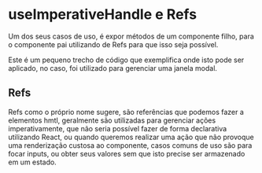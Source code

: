 # useImperativeHandle e Refs

Um dos seus casos de uso, é expor métodos de um componente filho, para o componente pai
utilizando de Refs para que isso seja possível.

Este é um pequeno trecho de código que exemplifica onde isto pode ser aplicado, no caso, foi
utilizado para gerenciar uma janela modal.

## Refs

Refs como o próprio nome sugere, são referências que podemos fazer a elementos hmtl, geralmente
são utilizadas para gerenciar ações imperativamente, que não seria possível fazer de forma declarativa
utilizando React, ou quando queremos realizar uma ação que não provoque uma renderização custosa ao 
componente, casos comuns de uso são para focar inputs, ou obter seus valores sem que isto precise ser 
armazenado em um estado.